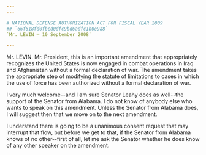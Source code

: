 ```yaml
---
---

# NATIONAL DEFENSE AUTHORIZATION ACT FOR FISCAL YEAR 2009
## `66f618fd0fbcd0dfc9bd6adfc1b0e9a8`
`Mr. LEVIN — 10 September 2008`

---
```



Mr. LEVIN. Mr. President, this is an important amendment that 
appropriately recognizes the United States is now engaged in combat 
operations in Iraq and Afghanistan without a formal declaration of war. 
The amendment takes the appropriate step of modifying the statute of 
limitations to cases in which the use of force has been authorized 
without a formal declaration of war.

I very much welcome--and I am sure Senator Leahy does as well--the 
support of the Senator from Alabama. I do not know of anybody else who 
wants to speak on this amendment. Unless the Senator from Alabama does, 
I will suggest then that we move on to the next amendment.

I understand there is going to be a unanimous consent request that 
may interrupt that flow, but before we get to that, if the Senator from 
Alabama knows of no other--first of all, let me ask the Senator whether 
he does know of any other speaker on the amendment.